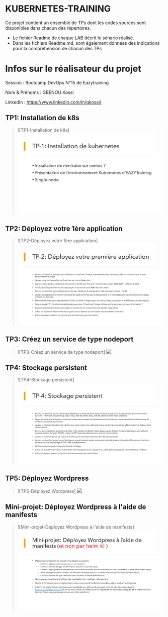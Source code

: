 # KUBERNETES-TRAINING
Ce projet contient un ensemble de TPs dont les codes sources sont disponibles dans chacun des répertoires.
- Le fichier Readme de chaque LAB décrit le sénario réalisé.
- Dans les fichiers Readme.md, sont également données des indications pour la compréhension de chacun des TPs

# Infos sur le réalisateur du projet
Session       : Bootcamp DevOps N°15 de Eazytraining

Nom & Prénoms : GBENOU Kossi

LinkedIn      : https://www.linkedin.com/in/gkossi/

## TP1: Installation de k8s
> ![TP1-Installation de k8s] ![](images/TP1-Installation-de-k8s.jpg)

## TP2: Déployez votre 1ère application
> ![TP2-Déployez votre 1ère application] ![](images/TP2-Déployez-votre-1ère-application.jpg)

## TP3: Créez un service de type nodeport
> ![TP3-Créez un service de type nodeport] ![](images/TP3-Créez-un-service-de-type-nodeport.jpg)

## TP4: Stockage persistent
> ![TP4-Stockage persistent] ![](images/TP4-Stockage-persistent.jpg)

## TP5: Déployez Wordpress
> ![TP5-Déployez Wordpress] ![](images/TP5-Déployez-Wordpress.jpg)

## Mini-projet: Déployez Wordpress à l'aide de manifests
> ![Mini-projet-Déployez Wordpress à l'aide de manifests] ![](images/Mini-projet-Déployez-Wordpress-à-l'aide-de-manifests.jpg)